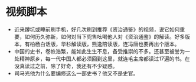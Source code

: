 # 视频脚本
- 近来蹲坑或睡前刷手机，好几次刷到推荐《资治通鉴》的视频，说它如何重要，如何历久弥新，如何对当下兜售吆喝他人对《资治通鉴》的解读。好多版本，有柏杨白话版，华杉解读版，熊逸陪读版，连冯唐也要再出个版本。
- 中国的史书，卷帙浩繁，能如此生生不息，备受推崇的不多。还甚至被誉为一处精神原乡，每一代中国人都必须回到这里，就连毛主席都读过17遍的书。在没真读过之前，除了好奇，我还有不少疑惑。
- 司马光他为什么要编修这么一部史书？他又不是史官。